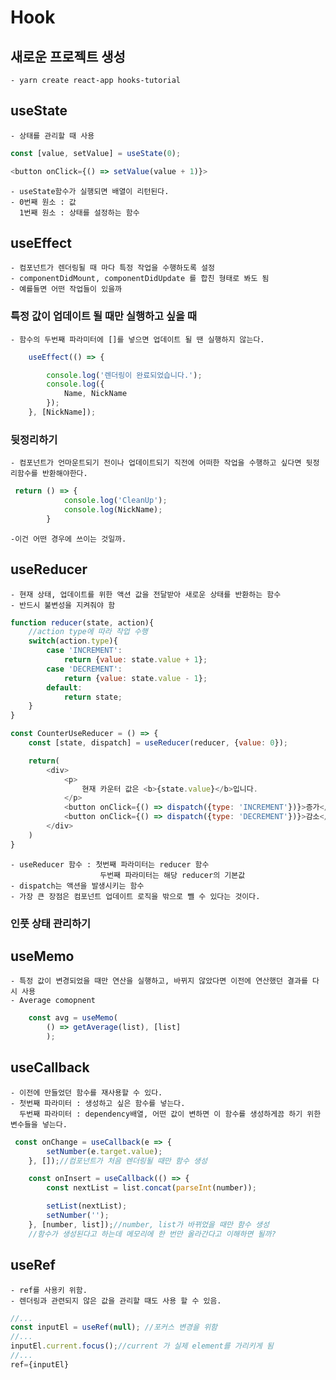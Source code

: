 # Hook
## 새로운 프로젝트 생성
    - yarn create react-app hooks-tutorial
## useState
    - 상태를 관리할 때 사용 
```javascript
const [value, setValue] = useState(0);

<button onClick={() => setValue(value + 1)}>

```
    - useState함수가 실행되면 배열이 리턴된다.
    - 0번째 원소 : 값
      1번째 원소 : 상태를 설정하는 함수

## useEffect
    - 컴포넌트가 렌더링될 때 마다 특정 작업을 수행하도록 설정
    - componentDidMount, componentDidUpdate 를 합친 형태로 봐도 됨 
    - 예를들면 어떤 작업들이 있을까
### 특정 값이 업데이트 될 때만 실행하고 싶을 때
    - 함수의 두번째 파라미터에 []를 넣으면 업데이트 될 땐 실행하지 않는다.
```javascript
    useEffect(() => {

        console.log('렌더링이 완료되었습니다.');
        console.log({
            Name, NickName
        });
    }, [NickName]);
```
### 뒷정리하기 
    - 컴포넌트가 언마운트되기 전이나 업데이트되기 직전에 어떠한 작업을 수행하고 싶다면 뒷정리함수를 반환해야한다. 
```javascript
 return () => {
            console.log('CleanUp');
            console.log(NickName);
        }
```
    -이건 어떤 경우에 쓰이는 것일까. 

## useReducer
    - 현재 상태, 업데이트를 위한 액션 값을 전달받아 새로운 상태를 반환하는 함수 
    - 반드시 불변성을 지켜줘야 함 
```javascript
function reducer(state, action){
    //action type에 따라 작업 수행
    switch(action.type){
        case 'INCREMENT':
            return {value: state.value + 1};
        case 'DECREMENT':
            return {value: state.value - 1};
        default:
            return state;
    }
}

const CounterUseReducer = () => {
    const [state, dispatch] = useReducer(reducer, {value: 0});

    return(
        <div>
            <p>
                현재 카운터 값은 <b>{state.value}</b>입니다.
            </p>
            <button onClick={() => dispatch({type: 'INCREMENT'})}>증가</button>
            <button onClick={() => dispatch({type: 'DECREMENT'})}>감소</button>
        </div>
    )
}
```
    - useReducer 함수 : 첫번째 파라미터는 reducer 함수 
                        두번째 파라미터는 해당 reducer의 기본값 
    - dispatch는 액션을 발생시키는 함수 
    - 가장 큰 장점은 컴포넌트 업데이트 로직을 밖으로 뺄 수 있다는 것이다. 
### 인풋 상태 관리하기 


## useMemo 
    - 특정 값이 변경되었을 때만 연산을 실행하고, 바뀌지 않았다면 이전에 연산했던 결과를 다시 사용 
    - Average comopnent

```javascript
    const avg = useMemo(
        () => getAverage(list), [list]
        );
```

## useCallback
    - 이전에 만들었던 함수를 재사용할 수 있다. 
    - 첫번째 파라미터 : 생성하고 싶은 함수를 넣는다.
      두번째 파라미터 : dependency배열, 어떤 값이 변하면 이 함수를 생성하게끔 하기 위한 변수들을 넣는다.
```javascript
 const onChange = useCallback(e => {
        setNumber(e.target.value);
    }, []);//컴포넌트가 처음 렌더링될 때만 함수 생성 

    const onInsert = useCallback(() => {
        const nextList = list.concat(parseInt(number));

        setList(nextList);
        setNumber('');
    }, [number, list]);//number, list가 바뀌었을 때만 함수 생성 
    //함수가 생성된다고 하는데 메모리에 한 번만 올라간다고 이해하면 될까? 
```     
## useRef   
    - ref를 사용키 위함.
    - 렌더링과 관련되지 않은 값을 관리할 때도 사용 할 수 있음.
```javascript
//...
const inputEl = useRef(null); //포커스 변경을 위함 
//...
inputEl.current.focus();//current 가 실제 element를 가리키게 됨 
//...
ref={inputEl}

```    

